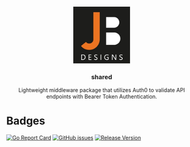 <p align="center">
  <img alt="JB Designs logo" src="./assets/jb-icon.jpg" height="150"/>
  <h3 align="center">shared</h3>
  <p align="center">Lightweight middleware package that utilizes Auth0 to validate API endpoints with Bearer Token Authentication.</p>
</p>

# Badges

[![Go Report Card](https://goreportcard.com/badge/github.com/jobaldw/middleware?style=plastic)](https://goreportcard.com/report/github.com/jobaldw/middleware) [![GitHub issues](https://img.shields.io/github/issues/jobaldw/middleware?style=plastic)](https://github.com/jobaldw/middleware/issues) [![Release Version](https://img.shields.io/github/v/release/jobaldw/middleware?style=plastic)](https://img.shields.io/github/v/release/jobaldw/middleware)
